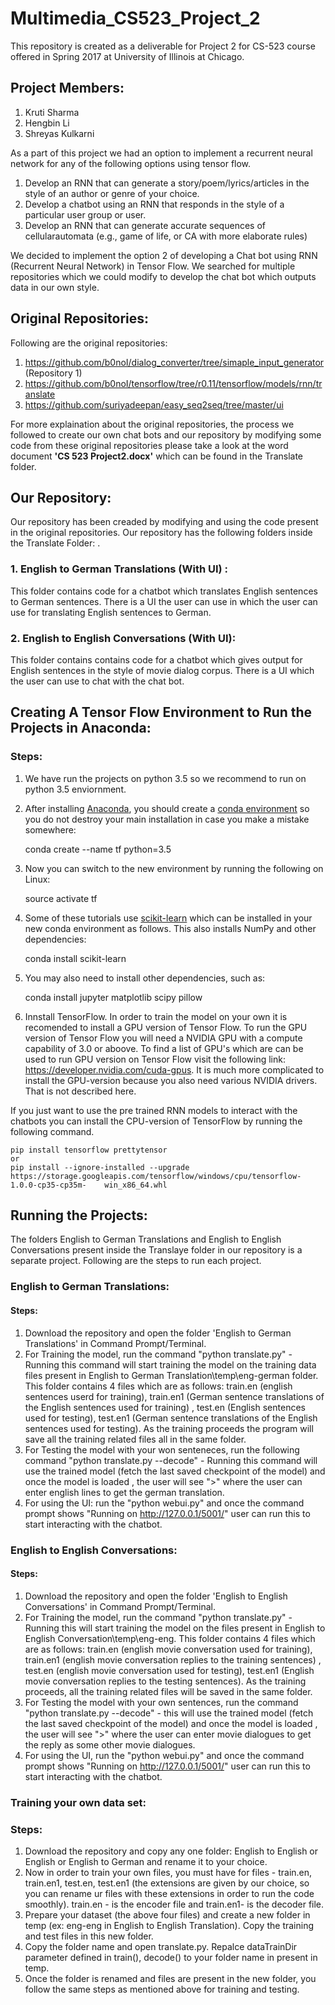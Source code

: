 # Multimedia_CS523_Project_2

This repository is created as a deliverable for Project 2 for CS-523 course offered in Spring 2017 at University of Illinois at Chicago.

## Project Members:
1. Kruti Sharma
2. Hengbin Li
3. Shreyas Kulkarni

As a part of this project we had an option to implement a recurrent neural network for any of the following options using tensor flow.

1. Develop an RNN that can generate a story/poem/lyrics/articles in the style of an author or genre of your choice.
2. Develop a chatbot using an RNN that responds in the style of a particular user group or user.
3. Develop an RNN that can generate accurate sequences of cellularautomata (e.g., game of life, or CA with more elaborate rules)

We decided to implement the option 2 of developing a Chat bot using RNN (Recurrent Neural Network) in Tensor Flow. 
We searched for multiple repositories which we could modify to develop the chat bot which outputs data in our own style.

## Original Repositories:
Following are the original repositories:

1.	https://github.com/b0noI/dialog_converter/tree/simaple_input_generator (Repository 1)
2.	https://github.com/b0noI/tensorflow/tree/r0.11/tensorflow/models/rnn/translate
3.  https://github.com/suriyadeepan/easy_seq2seq/tree/master/ui

For more explaination about the original repositories, the process we followed to create our own chat bots and our repository by modifying some code from these original repositories please take a look at the word document <b>'CS 523 Project2.docx'</b> which can be found in the Translate folder.  

## Our Repository: 
Our repository has been creaded by modifying and using the code present in the original repositories. Our repository has the following  folders inside the Translate Folder:
.
### 1. English to German Translations (With UI) : 
This folder contains code for a chatbot which translates English sentences to 
German sentences. There is a UI the user can use in which the user can use for translating English sentences to German. 
### 2. English to English Conversations (With UI): 
This folder contains contains code for a chatbot which gives output for English sentences 
in the style of movie dialog corpus. There is a UI which the user can use to chat with the chat bot.

## Creating A Tensor Flow Environment to Run the Projects in Anaconda:
### Steps:
1. We have run the projects on python 3.5 so we recommend to run on python 3.5 enviornment.
2. After installing [Anaconda](https://www.continuum.io/downloads), you should create a [conda environment](http://conda.pydata.org/docs/using/envs.html) so you do not destroy your main installation in case you make a mistake somewhere:

    conda create --name tf python=3.5

3. Now you can switch to the new environment by running the following on Linux:
    
    source activate tf                                             
    

4. Some of these tutorials use [scikit-learn](http://scikit-learn.org/stable/install.html) which can be installed in your new conda environment as follows. This also installs NumPy and other dependencies:

    conda install scikit-learn

5. You may also need to install other dependencies, such as:

    conda install jupyter matplotlib scipy pillow

6. Innstall TensorFlow. 
In order to train the model on your own it is recomended to install a GPU version of Tensor Flow.
To run the GPU version of Tensor Flow you will need a NVIDIA GPU with a compute capability of 3.0 or aboove. To find a list of GPU's 
which are can be used to run GPU version on Tensor Flow visit the following link: https://developer.nvidia.com/cuda-gpus. It is much more complicated to install the GPU-version because you also need various NVIDIA drivers.
That is not described here.

If you just want to use the pre trained RNN models to interact with the chatbots you can install the CPU-version of TensorFlow by running the following command. 

    pip install tensorflow prettytensor
    or
    pip install --ignore-installed --upgrade https://storage.googleapis.com/tensorflow/windows/cpu/tensorflow-1.0.0-cp35-cp35m-    win_x86_64.whl 


## Running the Projects:
The folders English to German Translations and English to English Conversations present inside the Translaye folder in our repository is a separate project. Following are the steps to run each project.

### English to German Translations:
#### Steps:
1. Download the repository and open the folder 'English to German Translations' in Command Prompt/Terminal. 
2. For Training the model, run the command "python translate.py" -  Running this command will start training the model on the training data files present in English to German Translation\temp\eng-german folder. This folder contains 4 files which are as follows: train.en (english sentences userd for training), train.en1 (German sentence translations of the English sentences used for training) , test.en (English sentences used for testing), test.en1 (German sentence translations of the English sentences used for testing). As the training proceeds the program will save all the training related files all in the same folder.
3. For Testing the model with your won senteneces, run the following command "python translate.py --decode" - Running this command will use the trained model (fetch the last saved checkpoint of the model) and once the model is loaded , the user will see ">" where the user can enter english lines to get the german translation.
4. For using the UI: run the "python webui.py" and once the command prompt shows "Running on http://127.0.0.1/5001/" user can run this to start interacting with the chatbot.

###  English to English Conversations:
#### Steps:
1. Download the repository and open the folder 'English to English Conversations' in Command Prompt/Terminal. 
2. For Training the model, run the command "python translate.py" - Running this will start training the model on the files present in English to English Conversation\temp\eng-eng. This folder contains 4 files which are as follows: train.en (english movie conversation used for training), train.en1 (english movie conversation replies to the training sentences) , test.en (english movie conversation used for testing), test.en1 (English movie conversation replies to the testing sentences). As the training proceeds, all the training related files will be saved in the same folder.
3. For Testing the model with your own sentences, run the command "python translate.py --decode" - this will use the trained model (fetch the last saved checkpoint of the model) and once the model is loaded , the user will see ">" where the user can enter movie dialogues to get the reply as some other movie dialogues.
4. For using the UI, run the "python webui.py" and once the command prompt shows "Running on http://127.0.0.1/5001/" user can run this to start interacting with the chatbot.

### Training your own data set:
### Steps:
1. Download the repository and copy any one folder: English to English or English or English to German and rename it to your choice.
2. Now in order to train your own files, you must have for files - train.en, train.en1, test.en, test.en1 (the extensions are given by our choice, so you can rename ur files with these extensions in order to run the code smoothly). train.en - is the encoder file and train.en1- is the decoder file.
3. Prepare your dataset (the above four files) and create a new folder in temp (ex: eng-eng in English to English Translation). Copy the training and test files in this new folder.
4. Copy the folder name and open translate.py. Repalce dataTrainDir parameter defined in train(), decode() to your folder name in present in temp.
5. Once the folder is renamed and files are present in the new folder, you follow the same steps as mentioned above for training and testing.

